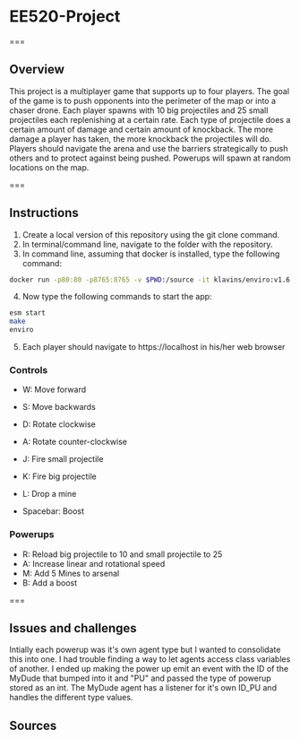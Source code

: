 # EE520-Project

===

## Overview
This project is a multiplayer game that supports up to four players. The goal of the game is to push opponents into the perimeter of the map or into a chaser drone. Each player spawns with 10 big projectiles and 25 small projectiles each replenishing at a certain rate. Each type of projectile does a certain amount of damage and certain amount of knockback. The more damage a player has taken, the more knockback the projectiles will do. Players should navigate the arena and use the barriers strategically to push others and to protect against being pushed. Powerups will spawn at random locations on the map. 

===

## Instructions

1. Create a local version of this repository using the git clone command.
2. In terminal/command line, navigate to the folder with the repository.
3. In command line, assuming that docker is installed, type the following command:

```bash 
docker run -p80:80 -p8765:8765 -v $PWD:/source -it klavins/enviro:v1.6 bash
``` 

4. Now type the following commands to start the app:

```bash
esm start
make
enviro
```

5. Each player should navigate to https://localhost in his/her web browser


### Controls
- W: Move forward
- S: Move backwards
- D: Rotate clockwise
- A: Rotate counter-clockwise

- J: Fire small projectile
- K: Fire big projectile
- L: Drop a mine

- Spacebar: Boost

### Powerups
- R: Reload big projectile to 10 and small projectile to 25
- A: Increase linear and rotational speed
- M: Add 5 Mines to arsenal
- B: Add a boost

===

## Issues and challenges
Intially each powerup was it's own agent type but I wanted to consolidate this into one. I had trouble finding a way to let agents access class variables of another. I ended up making the power up emit an event with the ID of the MyDude that bumped into it and "PU" and passed the type of powerup stored as an int. The MyDude agent has a listener for it's own ID_PU and handles the different type values.

## Sources
